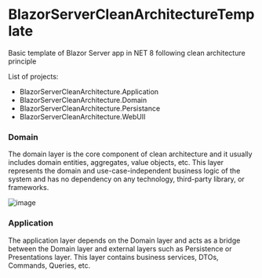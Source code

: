 # BlazorServerCleanArchitectureTemplate
Basic template of Blazor Server app in NET 8 following clean architecture principle

List of projects:
- BlazorServerCleanArchitecture.Application
- BlazorServerCleanArchitecture.Domain
- BlazorServerCleanArchitecture.Persistance
- BlazorServerCleanArchitecture.WebUII

### Domain
The domain layer is the core component of clean architecture and it usually includes domain entities, aggregates, value objects, etc. This layer represents the domain and use-case-independent business logic of the system and has no dependency on any technology, third-party library, or frameworks.

![image](https://github.com/user-attachments/assets/e1e3e003-e156-42e4-b5aa-2ac0ed93b078)

### Application
The application layer depends on the Domain layer and acts as a bridge between the Domain layer and external layers such as Persistence or Presentations layer. This layer contains business services, DTOs, Commands, Queries, etc.


